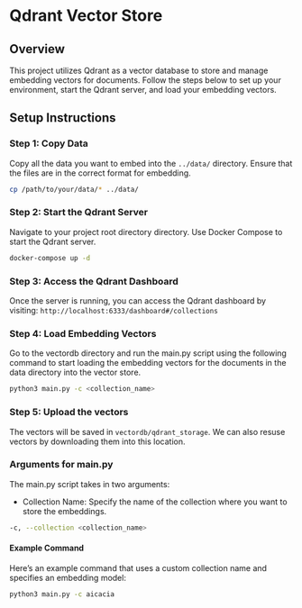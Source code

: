 # Qdrant Vector Store

## Overview

This project utilizes Qdrant as a vector database to store and manage embedding vectors for documents. Follow the steps below to set up your environment, start the Qdrant server, and load your embedding vectors.

## Setup Instructions

### Step 1: Copy Data

Copy all the data you want to embed into the `../data/` directory. Ensure that the files are in the correct format for embedding.

```bash
cp /path/to/your/data/* ../data/
```

### Step 2: Start the Qdrant Server

Navigate to your project root directory directory. Use Docker Compose to start the Qdrant server.

```bash
docker-compose up -d
```

### Step 3: Access the Qdrant Dashboard

Once the server is running, you can access the Qdrant dashboard by visiting: `http://localhost:6333/dashboard#/collections`

### Step 4: Load Embedding Vectors

Go to the vectordb directory and run the main.py script using the following command to start loading the embedding vectors for the documents in the data directory into the vector store.

```bash
python3 main.py -c <collection_name>
```

### Step 5: Upload the vectors

The vectors will be saved in `vectordb/qdrant_storage`. We can also resuse vectors by downloading them into this location.

### Arguments for main.py

The main.py script takes in two arguments:

 - Collection Name: Specify the name of the collection where you want to store the embeddings.

```bash
-c, --collection <collection_name>
```

#### Example Command
Here’s an example command that uses a custom collection name and specifies an embedding model:

```bash
python3 main.py -c aicacia
```
